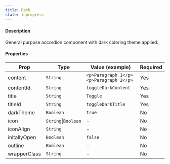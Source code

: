 ```yaml
---
title: Dark
state: inprogress
---
```


#### Description

General purpose accordion component with dark coloring theme applied.

#### Properties

| Prop         | Type                | Value (example)                        | Required |
| ------------ | ------------------- | -------------------------------------- | -------- |
| content      | `String`            | `<p>Paragraph 1</p><p>Paragraph 2</p>` | Yes      |
| contentId    | `String`            | `toggleDarkContent`                    | Yes      |
| title        | `String`            | `Toggle`                               | Yes      |
| titleId      | `String`            | `toggleDarkTitle`                      | Yes      |
| darkTheme    | `Boolean`           | `true`                                 | No       |
| icon         | `String`\|`Boolean` | -                                      | No       |
| iconAlign    | `String`            | -                                      | No       |
| initallyOpen | `Boolean`           | `false`                                | No       |
| outline      | `Boolean`           | -                                      | No       |
| wrapperClass | `String`            | -                                      | No       |
